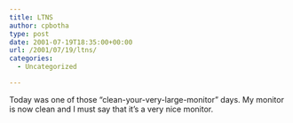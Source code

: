 ```yaml
---
title: LTNS
author: cpbotha
type: post
date: 2001-07-19T18:35:00+00:00
url: /2001/07/19/ltns/
categories:
  - Uncategorized

---
```

Today was one of those “clean-your-very-large-monitor” days. My monitor is now clean and I must say that it’s a very nice monitor.
